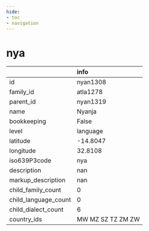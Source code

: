 ```yaml
---
hide:
- toc
- navigation
---
```

# nya
|                      | info              |
|:---------------------|:------------------|
| id                   | nyan1308          |
| family_id            | atla1278          |
| parent_id            | nyan1319          |
| name                 | Nyanja            |
| bookkeeping          | False             |
| level                | language          |
| latitude             | -14.8047          |
| longitude            | 32.8108           |
| iso639P3code         | nya               |
| description          | nan               |
| markup_description   | nan               |
| child_family_count   | 0                 |
| child_language_count | 0                 |
| child_dialect_count  | 6                 |
| country_ids          | MW MZ SZ TZ ZM ZW |